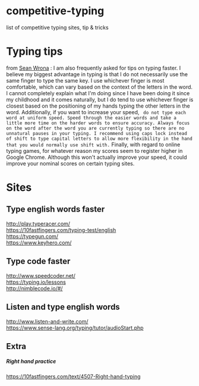 # competitive-typing
list of competitive typing sites, tip &amp; tricks

# Typing tips 
from [Sean Wrona](http://seanwrona.com/typing.php) : 
I am also frequently asked for tips on typing faster. I believe my biggest advantage in typing is that I do not necessarily use the same finger to type the same key. I use whichever finger is most comfortable, which can vary based on the context of the letters in the word. I cannot completely explain what I'm doing since I have been doing it since my childhood and it comes naturally, but I do tend to use whichever finger is closest based on the positioning of my hands typing the other letters in the word. Additionally, if you want to increase your speed, ``` do not type each word at uniform speed. Speed through the easier words and take a little more time on the harder words to ensure accuracy. Always focus on the word after the word you are currently typing so there are no unnatural pauses in your typing. I recommend using caps lock instead of shift to type capital letters to allow more flexibility in the hand that you would normally use shift with.``` Finally, with regard to online typing games, for whatever reason my scores seem to register higher in Google Chrome. Although this won't actually improve your speed, it could improve your nominal scores on certain typing sites. 



# Sites
## Type english words faster
   http://play.typeracer.com/  
   https://10fastfingers.com/typing-test/english  
   https://typegun.com/  
   https://www.keyhero.com/
## Type code faster
   http://www.speedcoder.net/  
   https://typing.io/lessons  
   http://nimblecode.io/#/  
## Listen and type english words 
   http://www.listen-and-write.com/  
   https://www.sense-lang.org/typing/tutor/audioStart.php  
## Extra
##### Right hand practice
https://10fastfingers.com/text/4507-Right-hand-typing
